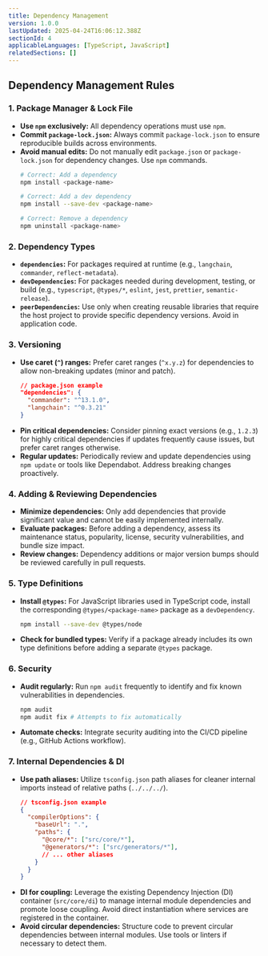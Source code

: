 ```yaml
---
title: Dependency Management
version: 1.0.0
lastUpdated: 2025-04-24T16:06:12.388Z
sectionId: 4
applicableLanguages: [TypeScript, JavaScript]
relatedSections: []
---
```


## Dependency Management Rules

### 1. Package Manager & Lock File

*   **Use `npm` exclusively:** All dependency operations must use `npm`.
*   **Commit `package-lock.json`:** Always commit `package-lock.json` to ensure reproducible builds across environments.
*   **Avoid manual edits:** Do not manually edit `package.json` or `package-lock.json` for dependency changes. Use `npm` commands.
    ```bash
    # Correct: Add a dependency
    npm install <package-name>

    # Correct: Add a dev dependency
    npm install --save-dev <package-name>

    # Correct: Remove a dependency
    npm uninstall <package-name>
    ```

### 2. Dependency Types

*   **`dependencies`:** For packages required at runtime (e.g., `langchain`, `commander`, `reflect-metadata`).
*   **`devDependencies`:** For packages needed during development, testing, or build (e.g., `typescript`, `@types/*`, `eslint`, `jest`, `prettier`, `semantic-release`).
*   **`peerDependencies`:** Use only when creating reusable libraries that require the host project to provide specific dependency versions. Avoid in application code.

### 3. Versioning

*   **Use caret (`^`) ranges:** Prefer caret ranges (`^x.y.z`) for dependencies to allow non-breaking updates (minor and patch).
    ```json
    // package.json example
    "dependencies": {
      "commander": "^13.1.0",
      "langchain": "^0.3.21"
    }
    ```
*   **Pin critical dependencies:** Consider pinning exact versions (e.g., `1.2.3`) for highly critical dependencies if updates frequently cause issues, but prefer caret ranges otherwise.
*   **Regular updates:** Periodically review and update dependencies using `npm update` or tools like Dependabot. Address breaking changes proactively.

### 4. Adding & Reviewing Dependencies

*   **Minimize dependencies:** Only add dependencies that provide significant value and cannot be easily implemented internally.
*   **Evaluate packages:** Before adding a dependency, assess its maintenance status, popularity, license, security vulnerabilities, and bundle size impact.
*   **Review changes:** Dependency additions or major version bumps should be reviewed carefully in pull requests.

### 5. Type Definitions

*   **Install `@types`:** For JavaScript libraries used in TypeScript code, install the corresponding `@types/<package-name>` package as a `devDependency`.
    ```bash
    npm install --save-dev @types/node
    ```
*   **Check for bundled types:** Verify if a package already includes its own type definitions before adding a separate `@types` package.

### 6. Security

*   **Audit regularly:** Run `npm audit` frequently to identify and fix known vulnerabilities in dependencies.
    ```bash
    npm audit
    npm audit fix # Attempts to fix automatically
    ```
*   **Automate checks:** Integrate security auditing into the CI/CD pipeline (e.g., GitHub Actions workflow).

### 7. Internal Dependencies & DI

*   **Use path aliases:** Utilize `tsconfig.json` path aliases for cleaner internal imports instead of relative paths (`../../../`).
    ```json
    // tsconfig.json example
    {
      "compilerOptions": {
        "baseUrl": ".",
        "paths": {
          "@core/*": ["src/core/*"],
          "@generators/*": ["src/generators/*"],
          // ... other aliases
        }
      }
    }
    ```
*   **DI for coupling:** Leverage the existing Dependency Injection (DI) container (`src/core/di`) to manage internal module dependencies and promote loose coupling. Avoid direct instantiation where services are registered in the container.
*   **Avoid circular dependencies:** Structure code to prevent circular dependencies between internal modules. Use tools or linters if necessary to detect them.